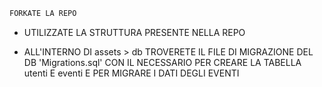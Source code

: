 ```sh
FORKATE LA REPO
```

- UTILIZZATE LA STRUTTURA PRESENTE NELLA REPO

- ALL'INTERNO DI assets > db TROVERETE IL FILE DI MIGRAZIONE DEL DB 'Migrations.sql' CON IL NECESSARIO PER CREARE LA TABELLA utenti E eventi E PER MIGRARE I DATI DEGLI EVENTI
